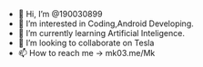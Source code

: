 - 👋 Hi, I’m @190030899 
- 👀 I’m interested in Coding,Android Developing.
- 🌱 I’m currently learning Artificial Inteligence.
- 💞️ I’m looking to collaborate on Tesla
- 📫 How to reach me -> mk03.me/Mk

<!---
Mk-256/Mk-256 is a ✨ special ✨ repository because its `README.md` (this file) appears on your GitHub profile.
You can click the Preview link to take a look at your changes.
--->
